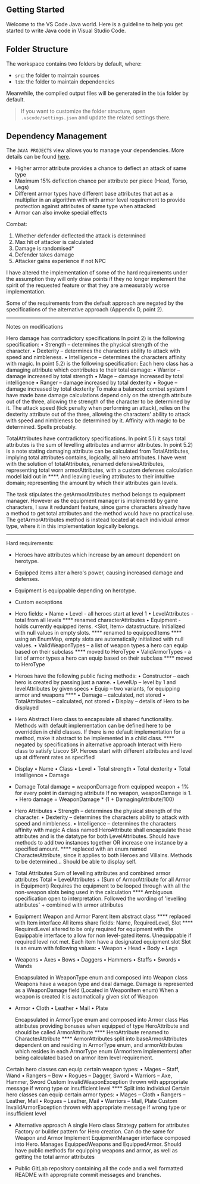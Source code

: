 ## Getting Started

Welcome to the VS Code Java world. Here is a guideline to help you get started to write Java code in Visual Studio Code.

## Folder Structure

The workspace contains two folders by default, where:

- `src`: the folder to maintain sources
- `lib`: the folder to maintain dependencies

Meanwhile, the compiled output files will be generated in the `bin` folder by default.

> If you want to customize the folder structure, open `.vscode/settings.json` and update the related settings there.

## Dependency Management

The `JAVA PROJECTS` view allows you to manage your dependencies. More details can be found [here](https://github.com/microsoft/vscode-java-dependency#manage-dependencies).

- Higher armor attribute provides a chance to deflect an attack of same type
- Maximum 15% deflection chance per attribute per piece (Head, Torso, Legs)
- Different armor types have different base attributes that act as a multiplier in an algorithm with with armor level requirement to provide protection against attributes of same type when attacked
- Armor can also invoke special effects

Combat:

1. Whether defender deflected the attack is determined
2. Max hit of attacker is calculated
3. Damage is randomised\*
4. Defender takes damage
5. Attacker gains experience if not NPC

I have altered the implementation of some of the hard requirements under the assumption they will only draw points if they no longer implement the spirit of the requested feature or that they are a measurably worse implementation.

Some of the requirements from the default approach are negated by the specifications of the alternative approach (Appendix D, point 2).

---

Notes on modifications

Hero damage has contradictory specifications
In point 2) is the following specification:
• Strength – determines the physical strength of the character.
• Dexterity – determines the characters ability to attack with speed and nimbleness.
• Intelligence – determines the characters affinity with magic.
In point 5.2) is the following specification:
Each hero class has a damaging attribute which contributes to their total damage:
• Warrior – damage increased by total strength
• Mage – damage increased by total intelligence
• Ranger – damage increased by total dexterity
• Rogue – damage increased by total dexterity
To make a balanced combat system I have made base damage calculations depend only on the strength attribute out of the three, allowing the strength of the character to be determined by it.
The attack speed (tick penalty when performing an attack), relies on the dexterity attribute out of the three, allowing the characters' ability to attack with speed and nimbleness be determined by it.
Affinity with magic to be determined. Spells probably.

TotalAttributes have contradictory specifications.
In point 5.1) it says total attributes is the sum of levelling attributes and armor attributes.
In point 5.2) is a note stating damaging attribute can be calculated from TotalAttributes, implying total attributes contains, logically, all hero attributes.
I have went with the solution of totalAttributes, renamed defensiveAttributes, representing total worn armorAttributes, with a custom defenses calculation model laid out in \*\*\*\*. And leaving leveling attributes to their intuitive domain; representing the amount by which their attributes gain levels.

The task stipulates the getArmorAttributes method belongs to equipment manager. However as the equipment manager is implementd by game characters, I saw it redundant feature, since game characters already have a method to get total attributes and the method would have no practical use. The getArmorAttributes method is instead located at each individual armor type, where it in this implementation logically belongs.

---

Hard requirements:

- Heroes have attributes which increase by an amount dependent on herotype.
- Equipped items alter a hero's power, causing increased damage and defenses.
- Equipment is equippable depending on herotype.
- Custom exceptions

- Hero fields:
  • Name
  • Level - all heroes start at level 1
  • LevelAttributes - total from all levels
  \*\*\*\* renamed characterAttributes
  • Equipment - holds currently equipped items. <Slot, Item> datastructure. Initialized with null values in empty slots.
  \*\*\*\* renamed to equippedItems
  \*\*\*\* using an EnumMap, empty slots are automatically initialized with null values.
  • ValidWeaponTypes – a list of weapon types a hero can equip based on their subclass
  \*\*\*\* moved to HeroType
  • ValidArmorTypes - a list of armor types a hero can equip based on their subclass
  \*\*\*\* moved to HeroType

- Heroes have the following public facing methods:
  • Constructor – each hero is created by passing just a name.
  • LevelUp – level by 1 and levelAttributes by given specs
  • Equip – two variants, for equipping armor and weapons \*\*\*\*
  • Damage – calculated, not stored
  • TotalAttributes – calculated, not stored
  • Display – details of Hero to be displayed

- Hero
  Abstract Hero class to encapsulate all shared functionality. Methods with default implementation can be defined here to be overridden in child classes. If there is no default implementation for a method, make it abstract to be implemented in a child class.
  \*\*\*\* negated by specifications in alternative approach
  Interact with Hero class to satisfy Liscov SP.
  Heroes start with different attributes and level up at different rates as specified

- Display
  • Name
  • Class
  • Level
  • Total strength
  • Total dexterity
  • Total intelligence
  • Damage

- Damage
  Total damage = weaponDamage from equipped weapon + 1% for every point in damaging attribute
  If no weapon, weaponDamage is 1.
  • Hero damage = WeaponDamage \* (1 + DamagingAttribute/100)

- Hero Attributes
  • Strength – determines the physical strength of the character.
  • Dexterity – determines the characters ability to attack with speed and nimbleness.
  • Intelligence – determines the characters affinity with magic
  A class named HeroAttribute shall encapsulate these attributes and is the datatype for both LevelAttributes. Should have methods to add two instances together OR increase one instance by a specified amount.
  \*\*\*\* replaced with an enum named CharacterAttribute, since it applies to both Heroes and Villains. Methods to be determined...
  Should be able to display self.

- Total Attributes
  Sum of levelling attributes and combined armor attributes
  Total = LevelAttributes + (Sum of ArmorAttribute for all Armor in Equipment)
  Requires the equipment to be looped through with all the non-weapon slots being used in the calculation
  \*\*\*\* Ambiguous specification open to interpretation. Followed the wording of 'levelling attributes' + combined with armor attributes

- Equipment
  Weapon and Armor
  Parent Item abstract class
  \*\*\*\* replaced with Item interface
  All items share fields: Name, RequiredLevel, Slot
  \*\*\*\* RequiredLevel altered to be only required for equipment with the Equippable interface to allow for non level-gated items.
  Unequippable if required level not met.
  Each item have a designated equipment slot
  Slot is an enum with following values:
  • Weapon
  • Head
  • Body
  • Legs

- Weapons
  • Axes
  • Bows
  • Daggers
  • Hammers
  • Staffs
  • Swords
  • Wands

  Encapsulated in WeaponType enum and composed into Weapon class
  Weapons have a weapon type and deal damage.
  Damage is represented as a WeaponDamage field (Located in WeaponItem enum)
  When a weapon is created it is automatically given slot of Weapon

- Armor
  • Cloth
  • Leather
  • Mail
  • Plate

  Encapsulated in ArmorType enum and composed into Armor class
  Has attributes providing bonuses when equipped of type HeroAttribute and should be called ArmorAttribute
  \*\*\*\* HeroAttribute renamed to CharacterAttribute
  \*\*\*\* ArmorAttributes split into baseArmorAttributes dependent on and residing in ArmorType enum, and armorAttributes which resides in each ArmorType enum (ArmorItem implementers) after being calculated based on armor item level requirement.

Certain hero classes can equip certain weapon types:
• Mages – Staff, Wand
• Rangers – Bow
• Rogues – Dagger, Sword
• Warriors – Axe, Hammer, Sword
Custom InvalidWeaponException thrown with appropriate message if wrong type or insufficient level
\*\*\*\* Split into individual
Certain hero classes can equip certain armor types:
• Mages – Cloth
• Rangers – Leather, Mail
• Rogues – Leather, Mail
• Warriors – Mail, Plate
Custom InvalidArmorException thrown with appropriate message if wrong type or insufficient level

- Alternative approach
  A single Hero class
  Strategy pattern for attributes
  Factory or builder pattern for Hero creation. Can do the same for Weapon and Armor
  Implement EquipmentManager interface composed into Hero. Manages EquippedWeapons and EquippedArmor. Should have public methods for equipping weapons and armor, as well as getting the total armor attributes

- Public GitLab repository containing all the code and a well formatted README with appropriate commit messages and branches.

